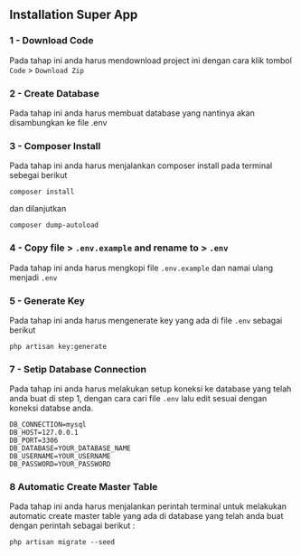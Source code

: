 Installation Super App
------------
### 1 - Download Code
Pada tahap ini anda harus mendownload project ini dengan cara klik tombol `Code` > `Download Zip`

### 2 - Create Database
Pada tahap ini anda harus membuat database yang nantinya akan disambungkan ke file .env

### 3 - Composer Install
Pada tahap ini anda harus menjalankan composer install pada terminal sebegai berikut
```shell
composer install
```

dan dilanjutkan

```shell
composer dump-autoload
```

### 4 - Copy file > `.env.example` and rename to > `.env`
Pada tahap ini anda harus mengkopi file `.env.example` dan namai ulang menjadi `.env`


### 5 - Generate Key
Pada tahap ini anda harus mengenerate key yang ada di file `.env` sebagai berikut
```shell
php artisan key:generate
```

### 7 - Setip Database Connection
Pada tahap ini anda harus melakukan setup koneksi ke database yang telah anda buat di step 1, dengan cara cari file `.env` lalu edit sesuai dengan koneksi databse anda. 

```shell
DB_CONNECTION=mysql
DB_HOST=127.0.0.1
DB_PORT=3306
DB_DATABASE=YOUR_DATABASE_NAME
DB_USERNAME=YOUR_USERNAME
DB_PASSWORD=YOUR_PASSWORD
```

### 8 Automatic Create Master Table
Pada tahap ini anda harus menjalankan perintah terminal untuk melakukan automatic create master table yang ada di database yang telah anda buat dengan perintah sebagai berikut : 

```shell
php artisan migrate --seed
```
